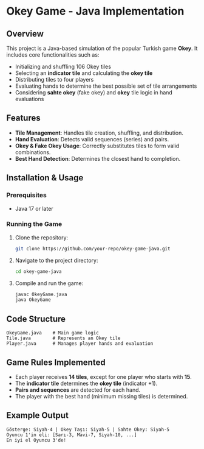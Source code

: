 # Okey Game - Java Implementation

## Overview

This project is a Java-based simulation of the popular Turkish game **Okey**. It includes core functionalities such as:

- Initializing and shuffling 106 Okey tiles
- Selecting an **indicator tile** and calculating the **okey tile**
- Distributing tiles to four players
- Evaluating hands to determine the best possible set of tile arrangements
- Considering **sahte okey** (fake okey) and **okey** tile logic in hand evaluations

## Features

- **Tile Management**: Handles tile creation, shuffling, and distribution.
- **Hand Evaluation**: Detects valid sequences (series) and pairs.
- **Okey & Fake Okey Usage**: Correctly substitutes tiles to form valid combinations.
- **Best Hand Detection**: Determines the closest hand to completion.

## Installation & Usage

### Prerequisites

- Java 17 or later

### Running the Game

1. Clone the repository:
   ```sh
   git clone https://github.com/your-repo/okey-game-java.git
   ```
2. Navigate to the project directory:
   ```sh
   cd okey-game-java
   ```
3. Compile and run the game:
   ```sh
   javac OkeyGame.java
   java OkeyGame
   ```

## Code Structure

```
OkeyGame.java    # Main game logic
Tile.java        # Represents an Okey tile
Player.java      # Manages player hands and evaluation
```

## Game Rules Implemented

- Each player receives **14 tiles**, except for one player who starts with **15**.
- The **indicator tile** determines the **okey tile** (indicator +1).
- **Pairs and sequences** are detected for each hand.
- The player with the best hand (minimum missing tiles) is determined.

## Example Output

```
Gösterge: Siyah-4 | Okey Taşı: Siyah-5 | Sahte Okey: Siyah-5
Oyuncu 1'in eli: [Sarı-3, Mavi-7, Siyah-10, ...]
En iyi el Oyuncu 3'de!
```

